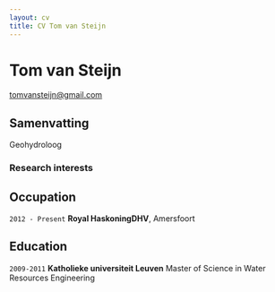 ```yaml
---
layout: cv
title: CV Tom van Steijn
---
```

# Tom van Steijn

<div id="webaddress">
<a href="tomvansteijn@gmail.com">tomvansteijn@gmail.com</a>
</div>


## Samenvatting
Geohydroloog
 

### Research interests



## Occupation

`2012 - Present`
__Royal HaskoningDHV__, Amersfoort


## Education

`2009-2011`
__Katholieke universiteit Leuven__
Master of Science in Water Resources Engineering


<!-- ### Footer

-Last updated: 13-11-2018 -->


